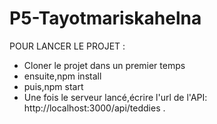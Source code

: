 # P5-Tayotmariskahelna

POUR LANCER LE PROJET :
- Cloner le projet dans un premier temps
- ensuite,npm install
- puis,npm start
- Une fois le serveur lancé,écrire l'url de l'API: http://localhost:3000/api/teddies .
